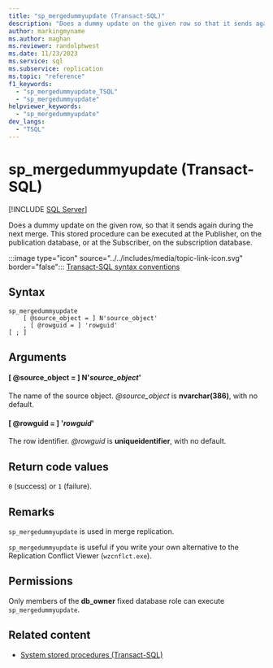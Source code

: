 ```yaml
---
title: "sp_mergedummyupdate (Transact-SQL)"
description: "Does a dummy update on the given row so that it sends again during the next merge."
author: markingmyname
ms.author: maghan
ms.reviewer: randolphwest
ms.date: 11/23/2023
ms.service: sql
ms.subservice: replication
ms.topic: "reference"
f1_keywords:
  - "sp_mergedummyupdate_TSQL"
  - "sp_mergedummyupdate"
helpviewer_keywords:
  - "sp_mergedummyupdate"
dev_langs:
  - "TSQL"
---
```

# sp_mergedummyupdate (Transact-SQL)

[!INCLUDE [SQL Server](../../includes/applies-to-version/sqlserver.md)]

Does a dummy update on the given row, so that it sends again during the next merge. This stored procedure can be executed at the Publisher, on the publication database, or at the Subscriber, on the subscription database.

:::image type="icon" source="../../includes/media/topic-link-icon.svg" border="false"::: [Transact-SQL syntax conventions](../../t-sql/language-elements/transact-sql-syntax-conventions-transact-sql.md)

## Syntax

```syntaxsql
sp_mergedummyupdate
    [ @source_object = ] N'source_object'
    , [ @rowguid = ] 'rowguid'
[ ; ]
```

## Arguments

#### [ @source_object = ] N'*source_object*'

The name of the source object. *@source_object* is **nvarchar(386)**, with no default.

#### [ @rowguid = ] '*rowguid*'

The row identifier. *@rowguid* is **uniqueidentifier**, with no default.

## Return code values

`0` (success) or `1` (failure).

## Remarks

`sp_mergedummyupdate` is used in merge replication.

`sp_mergedummyupdate` is useful if you write your own alternative to the Replication Conflict Viewer (`wzcnflct.exe`).

## Permissions

Only members of the **db_owner** fixed database role can execute `sp_mergedummyupdate`.

## Related content

- [System stored procedures (Transact-SQL)](system-stored-procedures-transact-sql.md)
